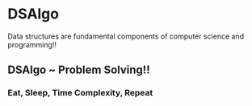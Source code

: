 # DSAlgo

Data structures are fundamental components of computer science and programming!! 

## DSAlgo ~ Problem Solving!!

### Eat, Sleep, Time Complexity, Repeat 
